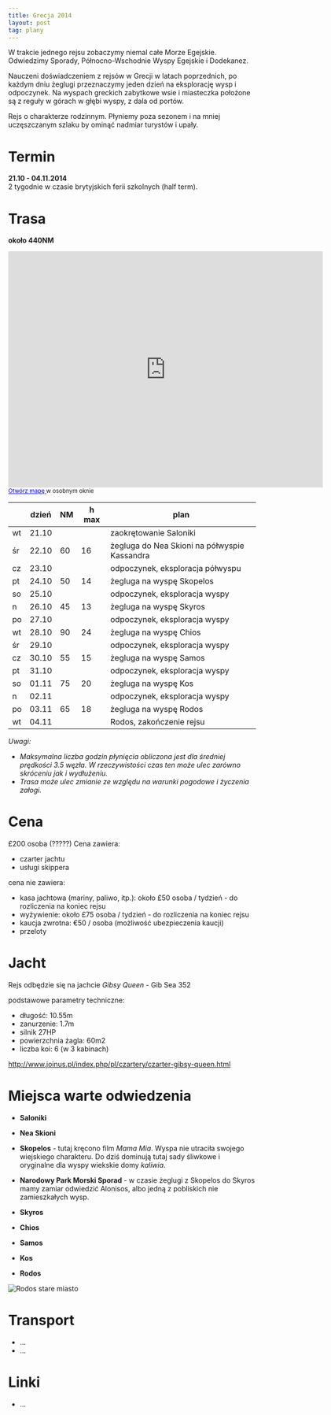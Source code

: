 ```yaml
---
title: Grecja 2014
layout: post
tag: plany
---
```

W trakcie jednego rejsu zobaczymy niemal całe Morze Egejskie.  
Odwiedzimy Sporady, Północno-Wschodnie Wyspy Egejskie i Dodekanez.

Nauczeni doświadczeniem z rejsów w Grecji w latach poprzednich, po każdym dniu żeglugi przeznaczymy jeden dzień na eksplorację wysp i odpoczynek. 
Na wyspach greckich zabytkowe wsie i miasteczka położone są z reguły w górach w głębi wyspy, z dala od portów.

Rejs o charakterze rodzinnym. 
Płyniemy poza sezonem i na mniej uczęszczanym szlaku by ominąć nadmiar turystów i upały.


Termin
=======
**21.10 - 04.11.2014**  
2 tygodnie w czasie brytyjskich ferii szkolnych (half term).


Trasa
=======
**około 440NM**  

<p>
<iframe width="640" height="480" frameborder="0" scrolling="no" marginheight="0" marginwidth="0" src="https://www.google.co.uk/maps/ms?msid=204255321763002349681.0004eb5fb3b16b9e96515&amp;msa=0&amp;ie=UTF8&amp;t=p&amp;ll=38.444985,26.38916&amp;spn=8.257715,14.0625&amp;z=6&amp;output=embed"> </iframe>
<br/>
<small><a href="https://www.google.co.uk/maps/ms?msid=204255321763002349681.0004eb5fb3b16b9e96515&amp;msa=0&amp;ie=UTF8&amp;t=p&amp;ll=38.444985,26.38916&amp;spn=8.257715,14.0625&amp;z=6&amp;source=embed" style="color:#0000FF;text-align:left">Otwórz mapę </a> w osobnym oknie</small>
</p>


|    | dzień | NM | h max | plan |
| -- | ----- | -- | ----- | -----|
| wt | 21.10 |    |       | zaokrętowanie Saloniki |
| śr | 22.10 | 60 | 16    | żegluga do Nea Skioni na półwyspie Kassandra |
| cz | 23.10 |    |       | odpoczynek, eksploracja półwyspu |
| pt | 24.10 | 50 | 14    | żegluga na wyspę Skopelos |
| so | 25.10 |    |       | odpoczynek, eksploracja wyspy |
| n  | 26.10 | 45 | 13    | żegluga na wyspę Skyros |
| po | 27.10 |    |       | odpoczynek, eksploracja wyspy |
| wt | 28.10 | 90 | 24    | żegluga na wyspę Chios |
| śr | 29.10 |    |       | odpoczynek, eksploracja wyspy |
| cz | 30.10 | 55 | 15    | żegluga na wyspę Samos |
| pt | 31.10 |    |       | odpoczynek, eksploracja wyspy |
| so | 01.11 | 75 | 20    | żegluga na wyspę Kos |
| n  | 02.11 |    |       | odpoczynek, eksploracja wyspy |
| po | 03.11 | 65 | 18    | żegluga na wyspę Rodos |
| wt | 04.11 |    |       | Rodos, zakończenie rejsu |

*Uwagi:*
* *Maksymalna liczba godzin płynięcia obliczona jest dla średniej prędkości 3.5 węzła. W rzeczywistości czas ten może ulec zarówno skróceniu jak i wydłużeniu.*  
* *Trasa może ulec zmianie ze względu na warunki pogodowe i życzenia załogi.*  



Cena
=====
£200 osoba (?????)
Cena zawiera:

* czarter jachtu
* usługi skippera

cena nie zawiera:

* kasa jachtowa (mariny, paliwo, itp.):
około £50 osoba / tydzień - do rozliczenia na koniec rejsu
* wyżywienie:
około £75 osoba / tydzień - do rozliczenia na koniec rejsu
* kaucja zwrotna: €50 / osoba (możliwość ubezpieczenia kaucji)
* przeloty


Jacht
======
Rejs odbędzie się na jachcie *Gibsy Queen* - Gib Sea 352

podstawowe parametry techniczne:

* długość: 10.55m
* zanurzenie: 1.7m
* silnik 27HP
* powierzchnia żagla: 60m2
* liczba koi: 6 (w 3 kabinach)

http://www.joinus.pl/index.php/pl/czartery/czarter-gibsy-queen.html


Miejsca warte odwiedzenia
==========================
* **Saloniki**

* **Nea Skioni**

* **Skopelos** - tutaj kręcono film *Mama Mia*. Wyspa nie utraciła swojego wiejskiego charakteru. Do dziś dominują tutaj sady śliwkowe i oryginalne dla wyspy wiekskie domy *kaliwia*.

* **Narodowy Park Morski Sporad** -  w czasie żeglugi z Skopelos do Skyros mamy zamiar odwiedzić Alonisos, albo jedną z pobliskich nie zamieszkałych wysp.

* **Skyros**

* **Chios**

* **Samos**

* **Kos**

* **Rodos**

![Rodos stare miasto](https://silvrback.s3.amazonaws.com/uploads/945b596f-cc2b-450b-a4aa-7305e72718f8/rodos1_medium.jpg)




Transport
==========
* ...
* ...


Linki
======
* ...